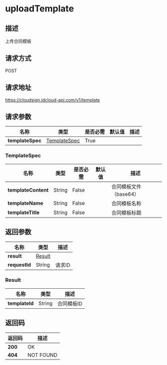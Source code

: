 # uploadTemplate


## 描述
上传合同模板

## 请求方式
POST

## 请求地址
https://cloudsign.jdcloud-api.com/v1/template


## 请求参数
|名称|类型|是否必需|默认值|描述|
|---|---|---|---|---|
|**templateSpec**|[TemplateSpec](#templatespec)|True| | |

### <div id="templatespec">TemplateSpec</div>
|名称|类型|是否必需|默认值|描述|
|---|---|---|---|---|
|**templateContent**|String|False| |合同模板文件（base64）|
|**templateName**|String|False| |合同模板名称|
|**templateTitle**|String|False| |合同模板标题|

## 返回参数
|名称|类型|描述|
|---|---|---|
|**result**|[Result](#result)| |
|**requestId**|String|请求ID|

### <div id="result">Result</div>
|名称|类型|描述|
|---|---|---|
|**templateId**|String|合同模板ID|

## 返回码
|返回码|描述|
|---|---|
|**200**|OK|
|**404**|NOT FOUND|
